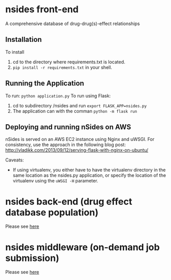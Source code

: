 # nsides front-end
A comprehensive database of drug-drug(s)-effect relationships

## Installation
To install

1. cd to the directory where requirements.txt is located.
2. `pip install -r requirements.txt` in your shell.

## Running the Application

To run: `python application.py`
To run using Flask: 
1. cd to subdirectory /nsides and run `export FLASK_APP=nsides.py` 
2. The application can with the comman `python -m flask run`


## Deploying and running nSides on AWS
nSides is served on an AWS EC2 instance using Nginx and uWSGI. For consistency, use the approach in the following blog post: http://vladikk.com/2013/09/12/serving-flask-with-nginx-on-ubuntu/

Caveats:

- If using virtualenv, you either have to have the virtualenv directory in the same location as the nsides.py application, or specify the location of the virtualenv using the `uWSGI -H` parameter.

# nsides back-end (drug effect database population)
Please see [here](https://github.com/tatonetti-lab/nsides/tree/master/condor)

# nsides middleware (on-demand job submission)
Please see [here](https://github.com/tatonetti-lab/nsides/tree/master/job_api)
